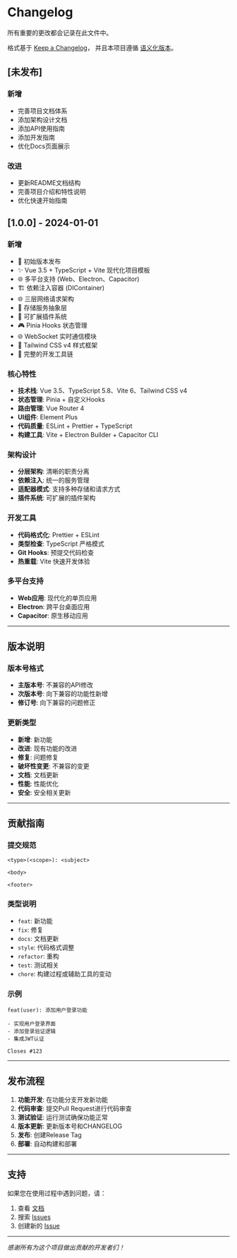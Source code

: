 # Changelog

所有重要的更改都会记录在此文件中。

格式基于 [Keep a Changelog](https://keepachangelog.com/zh-CN/1.0.0/)，
并且本项目遵循 [语义化版本](https://semver.org/lang/zh-CN/)。

## [未发布]

### 新增
- 完善项目文档体系
- 添加架构设计文档
- 添加API使用指南
- 添加开发指南
- 优化Docs页面展示

### 改进
- 更新README文档结构
- 完善项目介绍和特性说明
- 优化快速开始指南

## [1.0.0] - 2024-01-01

### 新增
- 🎉 初始版本发布
- ✨ Vue 3.5 + TypeScript + Vite 现代化项目模板
- 🌐 多平台支持 (Web、Electron、Capacitor)
- 🏗️ 依赖注入容器 (DIContainer)
- 🌐 三层网络请求架构
- 💾 存储服务抽象层
- 🔌 可扩展插件系统
- 🎮 Pinia Hooks 状态管理
- 🌐 WebSocket 实时通信模块
- 🎨 Tailwind CSS v4 样式框架
- 🔧 完整的开发工具链

### 核心特性
- **技术栈**: Vue 3.5、TypeScript 5.8、Vite 6、Tailwind CSS v4
- **状态管理**: Pinia + 自定义Hooks
- **路由管理**: Vue Router 4
- **UI组件**: Element Plus
- **代码质量**: ESLint + Prettier + TypeScript
- **构建工具**: Vite + Electron Builder + Capacitor CLI

### 架构设计
- **分层架构**: 清晰的职责分离
- **依赖注入**: 统一的服务管理
- **适配器模式**: 支持多种存储和请求方式
- **插件系统**: 可扩展的插件架构

### 开发工具
- **代码格式化**: Prettier + ESLint
- **类型检查**: TypeScript 严格模式
- **Git Hooks**: 预提交代码检查
- **热重载**: Vite 快速开发体验

### 多平台支持
- **Web应用**: 现代化的单页应用
- **Electron**: 跨平台桌面应用
- **Capacitor**: 原生移动应用

---

## 版本说明

### 版本号格式
- **主版本号**: 不兼容的API修改
- **次版本号**: 向下兼容的功能性新增
- **修订号**: 向下兼容的问题修正

### 更新类型
- **新增**: 新功能
- **改进**: 现有功能的改进
- **修复**: 问题修复
- **破坏性变更**: 不兼容的变更
- **文档**: 文档更新
- **性能**: 性能优化
- **安全**: 安全相关更新

---

## 贡献指南

### 提交规范
```
<type>(<scope>): <subject>

<body>

<footer>
```

### 类型说明
- `feat`: 新功能
- `fix`: 修复
- `docs`: 文档更新
- `style`: 代码格式调整
- `refactor`: 重构
- `test`: 测试相关
- `chore`: 构建过程或辅助工具的变动

### 示例
```
feat(user): 添加用户登录功能

- 实现用户登录界面
- 添加登录验证逻辑
- 集成JWT认证

Closes #123
```

---

## 发布流程

1. **功能开发**: 在功能分支开发新功能
2. **代码审查**: 提交Pull Request进行代码审查
3. **测试验证**: 运行测试确保功能正常
4. **版本更新**: 更新版本号和CHANGELOG
5. **发布**: 创建Release Tag
6. **部署**: 自动构建和部署

---

## 支持

如果您在使用过程中遇到问题，请：

1. 查看 [文档](README.md)
2. 搜索 [Issues](https://github.com/your-repo/issues)
3. 创建新的 [Issue](https://github.com/your-repo/issues/new)

---

*感谢所有为这个项目做出贡献的开发者们！*

